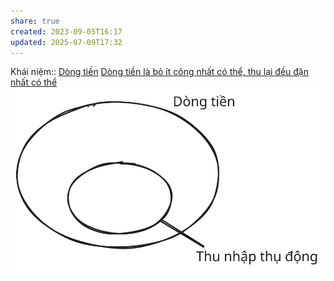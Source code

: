 ```yaml
---
share: true
created: 2023-09-05T16:17
updated: 2025-07-09T17:32
---
```

Khái niệm:: [Dòng tiền](../../%CE%9E%20Kh%C3%A1i%20ni%E1%BB%87m/D%C3%B2ng%20ti%E1%BB%81n.md)
[Dòng tiền là bỏ ít công nhất có thể, thu lại đều đặn nhất có thể](./D%C3%B2ng%20ti%E1%BB%81n%20l%C3%A0%20b%E1%BB%8F%20%C3%ADt%20c%C3%B4ng%20nh%E1%BA%A5t%20c%C3%B3%20th%E1%BB%83,%20thu%20l%E1%BA%A1i%20%C4%91%E1%BB%81u%20%C4%91%E1%BA%B7n%20nh%E1%BA%A5t%20c%C3%B3%20th%E1%BB%83.md)
![Dòng tiền, thu nhập thụ động.excalidraw](../../../assets/attachments/D%C3%B2ng%20ti%E1%BB%81n,%20thu%20nh%E1%BA%ADp%20th%E1%BB%A5%20%C4%91%E1%BB%99ng.svg)

